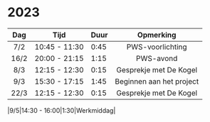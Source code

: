 # 2023

| Dag  |     Tijd      | Duur |        Opmerking         |
|:----:|:-------------:|------|:------------------------:|
| 7/2  | 10:45 - 11:30 | 0:45 |     PWS-voorlichting     |
| 16/2 | 20:00 - 21:15 | 1:15 |        PWS-avond         |
| 8/3  | 12:15 - 12:30 | 0:15 |  Gesprekje met De Kogel  |
| 9/3  | 15:30 - 17:15 | 1:45 | Beginnen aan het project |
| 22/3 | 12:15 - 12:30 | 0:15 |  Gesprekje met De Kogel  |

|9/5|14:30 - 16:00|1:30|Werkmiddag|